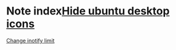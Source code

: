 # Note index[Hide ubuntu desktop icons](n/210910_hide_desktop_icons.html)

[Change inotify limit](n/inotify-limit.html)


